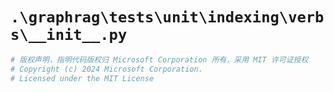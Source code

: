 # `.\graphrag\tests\unit\indexing\verbs\__init__.py`

```py
# 版权声明，指明代码版权归 Microsoft Corporation 所有，采用 MIT 许可证授权
# Copyright (c) 2024 Microsoft Corporation.
# Licensed under the MIT License
```